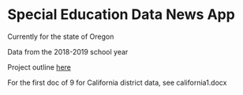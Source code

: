 # Special Education Data News App

Currently for the state of Oregon

Data from the 2018-2019 school year


Project outline [here](https://natureneering.notion.site/Special-Education-Data-News-App-55f80afa49cf42758974ab74edc31acd)


For the first doc of 9 for California district data, see california1.docx
 
